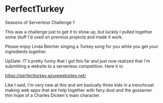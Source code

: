 # PerfectTurkey
Seasons of Serverless Challenge 1


This was a challenge just to get it to show up, but luckily I pulled together some stuff I'd used on previous projects and made it work. 

Please enjoy Linda Belcher singing a Turkey song for you while you get your ingredients together. 


UpDate: IT's pretty funny that I got this far and just now realized that I'm submitting a website to a serverless competition. Here it is: 

https://perfectturkey.azurewebsites.net/

Like I said, I'm very new at this and am basically three kids in a trenchcoat making web apps that are help together with fairy dust and the gossamer thin hope of a Charles Dicken's main character. 
